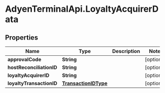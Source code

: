# AdyenTerminalApi.LoyaltyAcquirerData

## Properties

Name | Type | Description | Notes
------------ | ------------- | ------------- | -------------
**approvalCode** | **String** |  | [optional] 
**hostReconciliationID** | **String** |  | [optional] 
**loyaltyAcquirerID** | **String** |  | [optional] 
**loyaltyTransactionID** | [**TransactionIDType**](TransactionIDType.md) |  | [optional] 


